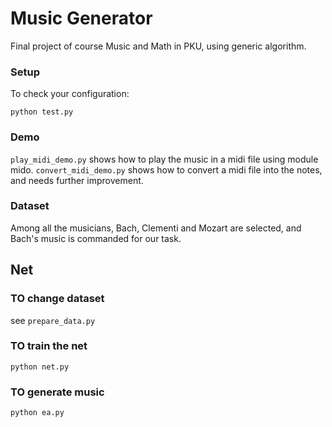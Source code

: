 # Music Generator

Final project of course Music and Math in PKU, using generic algorithm. 

### Setup
To check your configuration:
```shell
python test.py 
```

### Demo
`play_midi_demo.py` shows how to play the music in a midi file using module mido. 
`convert_midi_demo.py` shows how to convert a midi file into the notes, and needs further improvement. 

### Dataset
Among all the musicians, Bach, Clementi and Mozart are selected, and Bach's music is commanded for our task. 

## Net
### TO change dataset

see `prepare_data.py`

### TO train the net

`python net.py`

### TO generate music

`python ea.py`
